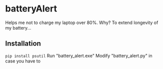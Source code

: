 # batteryAlert
Helps me not to charge my laptop over 80%. Why? To extend longevity of my battery...
## Installation
`pip install psutil`
Run "battery_alert.exe"
Modify "battery_alert.py" in case you have to
